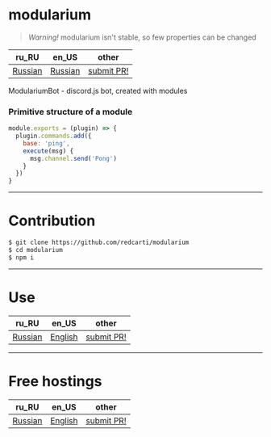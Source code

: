 # modularium

> *Warning!* modularium isn't stable, so few properties can be changed

| **ru_RU** | **en_US** | other |
| --- | --- | ---|
| [Russian](readme.md) | [Russian](docs/en_US/readme.md) | [submit PR!](https://github.com/redcarti/modularium/pulls) |

ModulariumBot - discord.js bot, created with modules

### Primitive structure of a module
```js
module.exports = (plugin) => {
  plugin.commands.add({
    base: 'ping',
    execute(msg) {
      msg.channel.send('Pong')
    }
  })
}
```
___

# Contribution
```bash
$ git clone https://github.com/redcarti/modularium
$ cd modularium
$ npm i
```
___

# Use

| **ru_RU** | **en_US** | other |
| --- | --- | --- |
| [Russian](docs/ru_RU/use.md) | [English](docs/en_US/use.md) | [submit PR!](https://github.com/redcarti/modularium/pulls) |

___

# Free hostings

| **ru_RU** | **en_US** | other |
| --- | --- | --- |
| [Russian](docs/ru_RU/freehost.md) | [English](docs/en_US/freehost.md) | [submit PR!](https://github.com/redcarti/modularium/pulls) |
